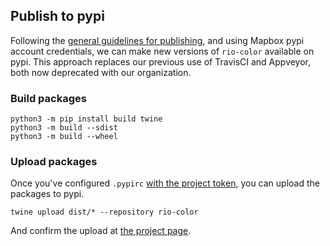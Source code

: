 ## Publish to pypi

Following the [general guidelines for publishing](https://packaging.python.org/en/latest/guides/distributing-packages-using-setuptools/), and using Mapbox pypi account credentials, we can make new versions of `rio-color` available on pypi. This approach replaces our previous use of TravisCI and Appveyor, both now deprecated with our organization.

### Build packages

```
python3 -m pip install build twine
python3 -m build --sdist
python3 -m build --wheel
```

### Upload packages
Once you've configured `.pypirc` [with the project token](https://pypi.org/help/#apitoken), you can upload the packages to pypi.

```
twine upload dist/* --repository rio-color
```

And confirm the upload at [the project page](https://pypi.org/project/rio-color/#history).